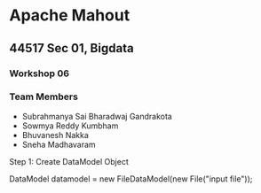 # Apache Mahout
## 44517 Sec 01, Bigdata
### Workshop 06
### Team Members
* Subrahmanya Sai Bharadwaj Gandrakota
* Sowmya Reddy Kumbham
* Bhuvanesh Nakka
* Sneha Madhavaram

Step 1: Create DataModel Object

DataModel datamodel = new FileDataModel(new File("input file"));


